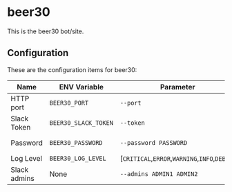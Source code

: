 # beer30

This is the beer30 bot/site.

## Configuration

These are the configuration items for beer30:

| Name         | ENV Variable         | Parameter                                     | Type      | Default           |
| ------------ | -------------------- | --------------------------------------------- | --------- | ----------------- |
| HTTP port    | `BEER30_PORT`        | `--port`                                      | integer   | `8080`            |
| Slack Token  | `BEER30_SLACK_TOKEN` | `--token`                                     | string    |`None` (required)  |
| Password     | `BEER30_PASSWORD`    | `--password PASSWORD`                         | string    | Random string     |
| Log Level    | `BEER30_LOG_LEVEL`   | [`CRITICAL`,`ERROR`,`WARNING`,`INFO`,`DEBUG`] | string    | `WARNING`         |
| Slack admins | None                 | `--admins ADMIN1 ADMIN2`                      | string    | `None` (required) |